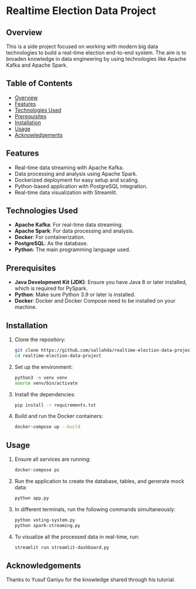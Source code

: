 # Realtime Election Data Project

## Overview

This is a side project focused on working with modern big data technologies to build a real-time election end-to-end system. The aim is to broaden knowledge in data engineering by using technologies like Apache Kafka and Apache Spark.

## Table of Contents
- [Overview](#overview)
- [Features](#features)
- [Technologies Used](#technologies-used)
- [Prerequisites](#prerequisites)
- [Installation](#installation)
- [Usage](#usage)
- [Acknowledgements](#acknowledgements)

## Features
- Real-time data streaming with Apache Kafka.
- Data processing and analysis using Apache Spark.
- Dockerized deployment for easy setup and scaling.
- Python-based application with PostgreSQL integration.
- Real-time data visualization with Streamlit.

## Technologies Used
- **Apache Kafka**: For real-time data streaming.
- **Apache Spark**: For data processing and analysis.
- **Docker**: For containerization.
- **PostgreSQL**: As the database.
- **Python**: The main programming language used.

## Prerequisites

- **Java Development Kit (JDK)**: Ensure you have Java 8 or later installed, which is required for PySpark.
- **Python**: Make sure Python 3.9 or later is installed.
- **Docker**: Docker and Docker Compose need to be installed on your machine.

## Installation

1. Clone the repository:
    ```bash
    git clone https://github.com/sallahda/realtime-election-data-project.git
    cd realtime-election-data-project
    ```

2. Set up the environment:
    ```bash
    python3 -m venv venv
    source venv/bin/activate
    ```

3. Install the dependencies:
    ```bash
    pip install -r requirements.txt
    ```

4. Build and run the Docker containers:
    ```bash
    docker-compose up --build
    ```

## Usage

1. Ensure all services are running:
    ```bash
    docker-compose ps
    ```

2. Run the application to create the database, tables, and generate mock data:
    ```bash
    python app.py
    ```

3. In different terminals, run the following commands simultaneously:
    ```bash
    python voting-system.py
    python spark-streaming.py
    ```

4. To visualize all the processed data in real-time, run:
    ```bash
    streamlit run streamlit-dashboard.py
    ```

## Acknowledgements

Thanks to Yusuf Ganiyu for the knowledge shared through his tutorial.
